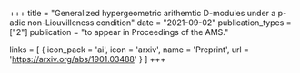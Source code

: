 +++
title = "Generalized hypergeometric arithemtic D-modules under a p-adic non-Liouvilleness condition"
date = "2021-09-02"
publication_types = ["2"]
publication = "to appear in Proceedings of the AMS."

links = [ { icon_pack = 'ai', icon = 'arxiv', name = 'Preprint', url = 'https://arxiv.org/abs/1901.03488' } ]
+++
